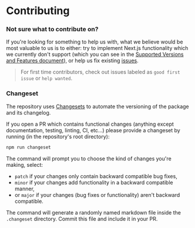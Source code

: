 # Contributing

### Not sure what to contribute on?

If you're looking for something to help us with, what we believe would be most valuable to us is to either: try to implement Next.js functionality which we currently don't support (which you can see in the [Supported Versions and Features document](https://github.com/cloudflare/next-on-pages/blob/main/packages/next-on-pages/docs/supported.md)), or help us fix existing [issues](https://github.com/cloudflare/next-on-pages/issues).

> For first time contributors, check out issues labeled as `good first issue` or `help wanted`.

### Changeset

The repository uses [Changesets](https://github.com/changesets/changesets) to automate the versioning of the package and its changelog.

If you open a PR which contains functional changes (anything except documentation, testing, linting, CI, etc...) please provide a changeset by running (in the repository's root directory):

```sh
npm run changeset
```

The command will prompt you to choose the kind of changes you're making, select:

- `patch` if your changes only contain backward compatible bug fixes,
- `minor` if your changes add functionality in a backward compatible manner,
- or `major` if your changes (bug fixes or functionality) aren't backward compatible.

The command will generate a randomly named markdown file inside the `.changeset` directory. Commit this file and include it in your PR.
